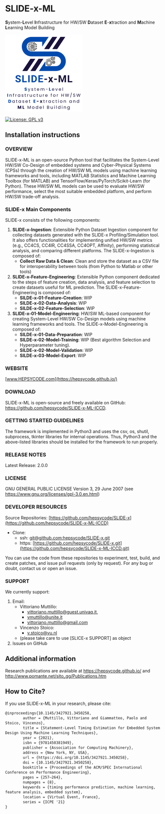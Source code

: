 # SLIDE-x-ML
**S**ystem-**L**evel **I**nfrastructure for HW/SW **D**ataset **E**-**x**traction and **M**achine **L**earning Model Building

<p><img src="img/SLIDE-x-ML-logo.png" width="250" height="250"></p>

[![License: GPL v3](https://img.shields.io/badge/License-GPLv3-blue.svg)](https://www.gnu.org/licenses/gpl-3.0)

## Installation instructions

### OVERVIEW
SLIDE-x-ML is an open-source Python tool that facilitates the System-Level HW/SW Co-Design of embedded systems and Cyber-Physical Systems (CPSs) through the creation of HW/SW ML models using machine learning frameworks and tools, including MATLAB Statistics and Machine Learning Toolbox (for MATLAB) and TensorFlow/Keras/PyTorch/Scikit-Learn (for Python). These HW/SW ML models can be used to evaluate HW/SW performance, select the most suitable embedded platform, and perform HW/SW trade-off analysis.

### SLIDE-x Main Components
SLIDE-x consists of the following components:

1. **SLIDE-x-Ingestion**: Extensible Python Dataset Ingestion component for collecting datasets generated with the SLIDE-x Profiling/Simulation tool. It also offers functionalities for implementing unified HW/SW metrics (e.g., CC4CS, CC4IR, CC4SSA, CC4OPT, Affinity), performing statistical analysis, and comparing different platforms. The SLIDE-x-Ingestion is composed of:
    - **Collect Raw Data & Clean**: Clean and store the dataset as a CSV file for interoperability between tools (from Python to Matlab or other tools)
2. **SLIDE-x-Feature-Engineering**: Extensible Python component dedicated to the steps of feature creation, data analysis, and feature selection to create datasets useful for ML prediction. The SLIDE-x-Feature-Engineering is composed of:
    - **SILDE-x-01-Feature-Creation**: WIP
    - **SILDE-x-02-Data-Analysis**: WIP
    - **SILDE-x-02-Feature-Selection**: WIP
3. **SLIDE-x-01-Model-Engineering**: HW/SW ML-based component for creating System-Level HW/SW Co-Design models using machine learning frameworks and tools. The SLIDE-x-Model-Engineering is composed of:
    - **SILDE-x-01-Data-Preparation**: WIP
    - **SILDE-x-02-Model-Training**: WIP (Best algorithm Selection and Hyperparameter tuning).
    - **SILDE-x-02-Model-Validation**: WIP
    - **SILDE-x-03-Model-Export**: WIP

### WEBSITE
[www.HEPSYCODE.com](https://hepsycode.github.io/)

### DOWNLOAD
SLIDE-x-ML is open-source and freely available on GitHub: https://github.com/hepsycode/SLIDE-x-ML-ICCD.

### GETTING STARTED GUIDELINES
The framework is implemented in Python3 and uses the csv, os, shutil, subprocess, tkinter libraries for internal operations. Thus, Python3 and the above-listed libraries should be installed for the framework to run properly. 

### RELEASE NOTES
Latest Release: 2.0.0
 
### LICENSE
GNU GENERAL PUBLIC LICENSE Version 3, 29 June 2007 (see https://www.gnu.org/licenses/gpl-3.0.en.html)
 
### DEVELOPER RESOURCES
Source Repositories: [https://github.com/hepsycode/SLIDE-x](https://github.com/hepsycode/SLIDE-x-ML-ICCD)

- Clone: 
    - ssh: [git@github.com:hepsycode/SLIDE-x.git](git@github.com:hepsycode/SLIDE-x-ML-ICCD.git)
    - https: [https://github.com/hepsycode/SLIDE-x.git](https://github.com/hepsycode/SLIDE-x-ML-ICCD.git)
 
You can use the code from these repositories to experiment, test, build, and create patches, and issue pull requests (only by request).
For any bug or doubt, contact us or open an issue.

### SUPPORT
We currently support:

 1. Email: 
    - Vittoriano Muttillo:
       - vittoriano.muttillo@guest.univaq.it,
       - vmuttillo@unite.it
       - vittoriano.muttillo@gmail.com
    - Vincenzo Stoico:
    	- v.stoico@vu.nl
    - (please take care to use \[SLICE-x SUPPORT\] as object
 2. Issues on GitHub

## Additional information
Research publications are available at https://hepsycode.github.io/ and http://www.pomante.net/sito_gg/Publications.htm

## How to Cite?
If you use SLIDE-x-ML in your research, please cite:
```
@inproceedings{10.1145/3427921.3450258,
        author = {Muttillo, Vittoriano and Giammatteo, Paolo and Stoico, Vincenzo},
        title = {Statement-Level Timing Estimation for Embedded System Design Using Machine Learning Techniques},
        year = {2021},
        isbn = {9781450381949},
        publisher = {Association for Computing Machinery},
        address = {New York, NY, USA},
        url = {https://doi.org/10.1145/3427921.3450258},
        doi = {10.1145/3427921.3450258},
        booktitle = {Proceedings of the ACM/SPEC International Conference on Performance Engineering},
        pages = {257–264},
        numpages = {8},
        keywords = {timing performance prediction, machine learning, feature analysis, embedded system},
        location = {Virtual Event, France},
        series = {ICPE '21}
}
```
